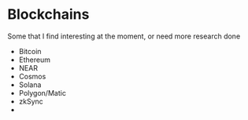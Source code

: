 # Blockchains

Some that I find interesting at the moment, or need more research done

* Bitcoin
* Ethereum
* NEAR
* Cosmos
* Solana
* Polygon/Matic
* zkSync
* 